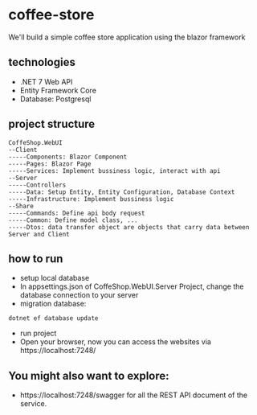 # coffee-store
We'll build a simple coffee store application using the blazor framework
## technologies
- .NET 7 Web API
- Entity Framework Core
- Database: Postgresql

## project structure
```
CoffeShop.WebUI
--Client
-----Components: Blazor Component
-----Pages: Blazor Page
-----Services: Implement bussiness logic, interact with api
--Server
-----Controllers
-----Data: Setup Entity, Entity Configuration, Database Context
-----Infrastructure: Implement bussiness logic
--Share
-----Commands: Define api body request
-----Common: Define model class, ...
-----Dtos: data transfer object are objects that carry data between Server and Client
```
## how to run
- setup local database
- In appsettings.json of CoffeShop.WebUI.Server Project, change the database connection to your server
- migration database: 
```
dotnet ef database update
```
- run project
- Open your browser, now you can access the websites via https://localhost:7248/

## You might also want to explore:
- https://localhost:7248/swagger for all the REST API document of the service.